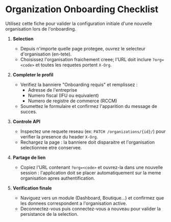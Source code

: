 # Organization Onboarding Checklist

Utilisez cette fiche pour valider la configuration initiale d'une nouvelle organisation lors de l'onboarding.

1. **Selection**  
   - Depuis n'importe quelle page protegee, ouvrez le selecteur d'organisation (en-tete).  
   - Choisissez l'organisation fraichement creee; l'URL doit inclure `?org=<code>` et toutes les requetes portent `X-Org`.

2. **Completer le profil**  
   - Verifiez la banniere "Onboarding requis" et remplissez :
     - Adresse de l'entreprise
     - Numero fiscal (IFU ou equivalent)
     - Numero de registre de commerce (RCCM)  
   - Soumettez le formulaire et confirmez l'apparition du message de succes.

3. **Controle API**  
   - Inspectez une requete reseau (ex: `PATCH /organizations/{id}/`) pour verifier la presence du header `X-Org`.  
   - Rechargez la page : la banniere doit disparaitre et l'organisation selectionnee etre conservee.

4. **Partage de lien**  
   - Copiez l'URL contenant `?org=<code>` et ouvrez-la dans une nouvelle session : l'application doit se placer automatiquement sur la meme organisation apres authentification.

5. **Verification finale**  
   - Naviguez vers un module (Dashboard, Boutique...) et confirmez que les donnees correspondent a l'organisation active.  
   - Deconnectez-vous puis connectez-vous a nouveau pour valider la persistance de la selection.

